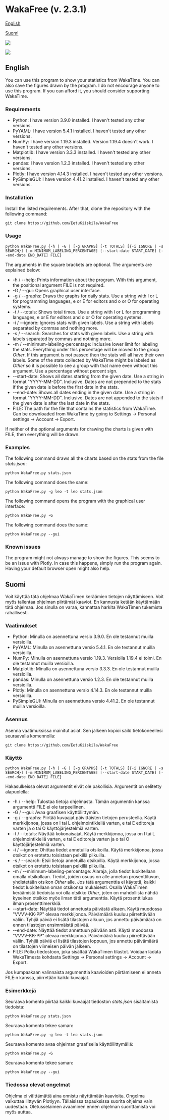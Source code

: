 # WakaFree (v. 2.3.1)

[English](#english)

[Suomi](#suomi)

![](https://i.imgur.com/a1OcuWY.png)

![](https://i.imgur.com/PUW7z5A.png)

## English

You can use this program to show your statistics from WakaTime. You can also save the figures drawn by the program. I do not encourage anyone to use this program. If you can afford it, you should consider supporting WakaTime.

### Requirements

- Python: I have version 3.9.0 installed. I haven't tested any other versions.
- PyYAML: I have version 5.4.1 installed. I haven't tested any other versions.
- NumPy: I have version 1.19.3 installed. Version 1.19.4 doesn't work. I haven't tested any other versions.
- Matplotlib: I have version 3.3.3 installed. I haven't tested any other versions.
- pandas: I have version 1.2.3 installed. I haven't tested any other versions.
- Plotly: I have version 4.14.3 installed. I haven't tested any other versions.
- PySimpleGUI: I have version 4.41.2 installed. I haven't tested any other versions.

### Installation

Install the listed requirements. After that, clone the repository with the following command:

`git clone https://github.com/EetuKiiskila/WakaFree`

### Usage

`python WakaFree.py {-h | -G | [-g GRAPHS] [-t TOTALS] [{-i IGNORE | -s SEARCH}] [-m MINIMUM_LABELING_PERCENTAGE] [--start-date START_DATE] [--end-date END_DATE] FILE}`

The arguments in the square brackets are optional. The arguments are explained below:
- -h / --help: Prints information about the program. With this argument, the positional argument FILE is not required.
- -G / --gui: Opens graphical user interface.
- -g / --graphs: Draws the graphs for daily stats. Use a string with l or L for programming languages, e or E for editors and o or O for operating systems.
- -t / --totals: Shows total times. Use a string with l or L for programming languages, e or E for editors and o or O for operating systems.
- -i / --ignore: Ignores stats with given labels. Use a string with labels separated by commas and nothing more.
- -s / --search: Searches for stats with given labels. Use a string with labels separated by commas and nothing more.
- -m / --minimum-labeling-percentage: Inclusive lower limit for labeling the stats. Everything under this percentage will be moved to the group *Other*. If this argument is not passed then the stats will all have their own labels. Some of the stats collected by WakaTime might be labeled as *Other* so it is possible to see a group with that name even without this argument. Use a percentage without percent sign.
- --start-date: Shows all dates starting from the given date. Use a string in format "YYYY-MM-DD". Inclusive. Dates are not prepended to the stats if the given date is before the first date in the stats.
- --end-date: Shows all dates ending in the given date. Use a string in format "YYYY-MM-DD". Inclusive. Dates are not appended to the stats if the given date is after the last date in the stats.
- FILE: The path for the file that contains the statistics from WakaTime. Can be downloaded from WakaTime by going to Settings &#8594; Personal settings &#8594; Account &#8594; Export.

If neither of the optional arguments for drawing the charts is given with FILE, then everything will be drawn.

### Examples

The following command draws all the charts based on the stats from the file *stats.json*:

`python WakaFree.py stats.json`

The following command does the same:

`python WakaFree.py -g leo -t leo stats.json`

The following command opens the program with the graphical user interface:

`python WakaFree.py -G`

The following command does the same:

`python WakaFree.py --gui`

### Known issues

The program might not always manage to show the figures. This seems to be an issue with Plotly. In case this happens, simply run the program again. Having your default browser open might also help.

## Suomi

Voit käyttää tätä ohjelmaa WakaTimen keräämien tietojen näyttämiseen. Voit myös tallentaa ohjelman piirtämät kaaviot. En kannusta ketään käyttämään tätä ohjelmaa. Jos sinulla on varaa, kannattaa harkita WakaTimen tukemista rahallisesti.

### Vaatimukset

- Python: Minulla on asennettuna versio 3.9.0. En ole testannut muilla versioilla.
- PyYAML: Minulla on asennettuna versio 5.4.1. En ole testannut muilla versioilla.
- NumPy: Minulla on asennettuna versio 1.19.3. Versiolla 1.19.4 ei toimi. En ole testannut muilla versioilla.
- Matplotlib: Minulla on asennettuna versio 3.3.3. En ole testannut muilla versioilla.
- pandas: Minulla on asennettuna versio 1.2.3. En ole testannut muilla versioilla.
- Plotly: Minulla on asennettuna versio 4.14.3. En ole testannut muilla versioilla.
- PySimpleGUI: Minulla on asennettuna versio 4.41.2. En ole testannut muilla versioilla.

### Asennus

Asenna vaatimuksissa mainitut asiat. Sen jälkeen kopioi säilö tietokoneellesi seuraavalla komennolla:

`git clone https://github.com/EetuKiiskila/WakaFree`

### Käyttö

`python WakaFree.py {-h | -G | [-g GRAPHS] [-t TOTALS] [{-i IGNORE | -s SEARCH}] [-m MINIMUM_LABELING_PERCENTAGE] [--start-date START_DATE] [--end-date END_DATE] FILE}`

Hakasulkeissa olevat argumentit eivät ole pakollisia. Argumentit on selitetty alapuolella:
- -h / --help: Tulostaa tietoja ohjelmasta. Tämän argumentin kanssa argumentti FILE ei ole tarpeellinen.
- -G / --gui: Avaa graafisen käyttöliittymän.
- -g / --graphs: Piirtää kuvaajat päivittäisten tietojen perusteella. Käytä merkkijonoa, jossa on l tai L ohjelmointikieliä varten, e tai E editoreja varten ja o tai O käyttöjärjestelmiä varten.
- -t / --totals: Näyttää kokonaisajat. Käytä merkkijonoa, jossa on l tai L ohjelmointikieliä varten, e tai E editoreja varten ja o tai O käyttöjärjestelmiä varten.
- -i / --ignore: Ohittaa tiedot annetuilla otsikoilla. Käytä merkkijonoa, jossa otsikot on erotettu toisistaan pelkillä pilkuilla.
- -s / --search: Etsii tietoja annetuilla otsikoilla. Käytä merkkijonoa, jossa otsikot on erotettu toisistaan pelkillä pilkuilla.
- -m / --minimum-labeling-percentage: Alaraja, jolla tiedot luokitellaan omalla otsikollaan. Tiedot, joiden osuus on alle annetun prosenttiluvun, yhdistetään otsikon *Other* alle. Jos tätä argumenttia ei käytetä, kaikki tiedot luokitellaan oman otsikonsa mukaisesti. Osalla WakaTimen keräämistä tiedoista voi olla otsikko *Other*, joten on mahdollista nähdä kyseinen otsikko myös ilman tätä argumenttia. Käytä prosenttilukua ilman prosenttimerkkiä.
- --start-date: Näyttää tiedot annetusta päivästä alkaen. Käytä muodossa "VVVV-KK-PP" olevaa merkkijonoa. Päivämäärä kuuluu piirrettävään väliin. Tyhjiä päiviä ei lisätä tilastojen alkuun, jos annettu päivämäärä on ennen tilastojen ensimmäistä päivää.
- --end-date: Näyttää tiedot annettuun päivään asti. Käytä muodossa "VVVV-KK-PP" olevaa merkkijonoa. Päivämäärä kuuluu piirrettävään väliin. Tyhjiä päiviä ei lisätä tilastojen loppuun, jos annettu päivämäärä on tilastojen viimeisen päivän jälkeen.
- FILE: Polku tiedostoon, joka sisältää WakaTimen tilastot. Voidaan ladata WakaTimesta kohdasta Settings &#8594; Personal settings &#8594; Account &#8594; Export.

Jos kumpaakaan valinnaista argumenttia kaavioiden piirtämiseen ei anneta FILE:n kanssa, piirretään kaikki kuvaajat.

### Esimerkkejä

Seuraava komento piirtää kaikki kuvaajat tiedoston *stats.json* sisältämistä tiedoista:

`python WakaFree.py stats.json`

Seuraava komento tekee saman:

`python WakaFree.py -g leo -t leo stats.json`

Seuraava komento avaa ohjelman graafisella käyttöliittymällä:

`python WakaFree.py -G`

Seuraava komento tekee saman:

`python WakaFree.py --gui`

### Tiedossa olevat ongelmat

Ohjelma ei välttämättä aina onnistu näyttämään kaavioita. Ongelma vaikuttaa liittyvän Plotlyyn. Tällaisissa tapauksissa suorita ohjelma vain uudestaan. Oletusselaimen avaaminen ennen ohjelman suorittamista voi myös auttaa.